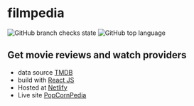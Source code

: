 # filmpedia
![GitHub branch checks state](https://img.shields.io/github/checks-status/kaushikappani/filmflix/main)
![GitHub top language](https://img.shields.io/github/languages/top/kaushikappani/filmflix)
## Get movie reviews and watch providers
* data source <a href="https://www.themoviedb.org">TMDB </a>
* build with <a href="https://github.com/facebook/react">React JS</a>
* Hosted at <a href="https://app.netlify.com/">Netlify</a>
* Live site <a href="https://popcornpedia.netlify.app/">PopCornPedia</a>
